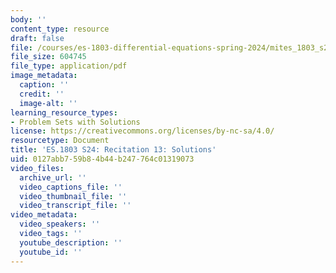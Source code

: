 ```yaml
---
body: ''
content_type: resource
draft: false
file: /courses/es-1803-differential-equations-spring-2024/mites_1803_s24_probsect-week13-qa.pdf
file_size: 604745
file_type: application/pdf
image_metadata:
  caption: ''
  credit: ''
  image-alt: ''
learning_resource_types:
- Problem Sets with Solutions
license: https://creativecommons.org/licenses/by-nc-sa/4.0/
resourcetype: Document
title: 'ES.1803 S24: Recitation 13: Solutions'
uid: 0127abb7-59b8-4b44-b247-764c01319073
video_files:
  archive_url: ''
  video_captions_file: ''
  video_thumbnail_file: ''
  video_transcript_file: ''
video_metadata:
  video_speakers: ''
  video_tags: ''
  youtube_description: ''
  youtube_id: ''
---
```

